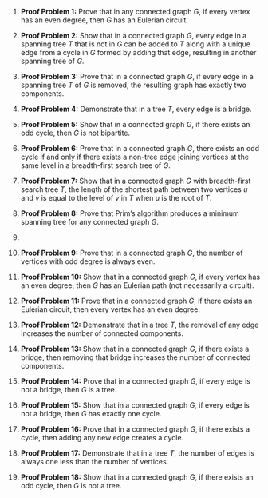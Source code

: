 1. **Proof Problem 1:** Prove that in any connected graph $G$, if every vertex has an even degree, then $G$ has an Eulerian circuit.

2. **Proof Problem 2:** Show that in a connected graph $G$, every edge in a spanning tree $T$ that is not in $G$ can be added to $T$ along with a unique edge from a cycle in $G$ formed by adding that edge, resulting in another spanning tree of $G$.

3. **Proof Problem 3:** Prove that in a connected graph $G$, if every edge in a spanning tree $T$ of $G$ is removed, the resulting graph has exactly two components.

4. **Proof Problem 4:** Demonstrate that in a tree $T$, every edge is a bridge.

5. **Proof Problem 5:** Show that in a connected graph $G$, if there exists an odd cycle, then $G$ is not bipartite.

6. **Proof Problem 6:** Prove that in a connected graph $G$, there exists an odd cycle if and only if there exists a non-tree edge joining vertices at the same level in a breadth-first search tree of $G$.

7. **Proof Problem 7:** Show that in a connected graph $G$ with breadth-first search tree $T$, the length of the shortest path between two vertices $u$ and $v$ is equal to the level of $v$ in $T$ when $u$ is the root of $T$.

8. **Proof Problem 8:** Prove that Prim’s algorithm produces a minimum spanning tree for any connected graph $G$.
9. 
10. **Proof Problem 9:** Prove that in a connected graph $G$, the number of vertices with odd degree is always even.

11. **Proof Problem 10:** Show that in a connected graph $G$, if every vertex has an even degree, then $G$ has an Eulerian path (not necessarily a circuit).

12. **Proof Problem 11:** Prove that in a connected graph $G$, if there exists an Eulerian circuit, then every vertex has an even degree.

13. **Proof Problem 12:** Demonstrate that in a tree $T$, the removal of any edge increases the number of connected components.

14. **Proof Problem 13:** Show that in a connected graph $G$, if there exists a bridge, then removing that bridge increases the number of connected components.

15. **Proof Problem 14:** Prove that in a connected graph $G$, if every edge is not a bridge, then $G$ is a tree.

16. **Proof Problem 15:** Show that in a connected graph $G$, if every edge is not a bridge, then $G$ has exactly one cycle.

17. **Proof Problem 16:** Prove that in a connected graph $G$, if there exists a cycle, then adding any new edge creates a cycle.

18. **Proof Problem 17:** Demonstrate that in a tree $T$, the number of edges is always one less than the number of vertices.

19. **Proof Problem 18:** Show that in a connected graph $G$, if there exists an odd cycle, then $G$ is not a tree.
